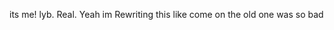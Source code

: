 its me! lyb. Real. Yeah
im   Rewriting this like come on the old one was so bad

<!---
LYB4/LYB4 is a ✨ special ✨ repository because its `README.md` (this file) appears on your GitHub profile.
You can click the Preview link to take a look at your changes.
--->
